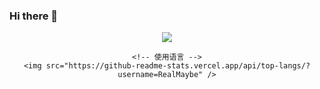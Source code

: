 ### Hi there 👋

<!--
**RealMaybe/RealMaybe** is a ✨ _special_ ✨ repository because its `README.md` (this file) appears on your GitHub profile.

Here are some ideas to get you started:

- 🔭 I’m currently working on ...
- 🌱 I’m currently learning ...
- 👯 I’m looking to collaborate on ...
- 🤔 I’m looking for help with ...
- 💬 Ask me about ...
- 📫 How to reach me: ...
- 😄 Pronouns: ...
- ⚡ Fun fact: ...
-->

<div align="center">
    <!-- dynamic typing effect 动态打字效果 -->
    <div>
        <img src="https://readme-typing-svg.demolab.com?font=Fira+Code&pause=1000&width=435&lines=console.log(%22Hello%2C%20World%22);RealMaybe祝您今天愉快!&center=true&size=27" />
    </div>

    <!-- 使用语言 -->
    <img src="https://github-readme-stats.vercel.app/api/top-langs/?username=RealMaybe" />
</div>
